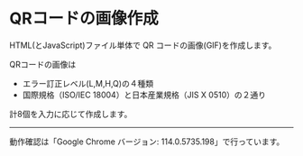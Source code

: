 # QRコードの画像作成

HTML(とJavaScript)ファイル単体で QR コードの画像(GIF)を作成します。

QRコードの画像は

- エラー訂正レベル(L,M,H,Q)の４種類
- 国際規格（ISO/IEC 18004）と日本産業規格（JIS X 0510）の２通り

計8個を入力に応じて作成します。

---

動作確認は「Google Chrome バージョン: 114.0.5735.198」で行っています。
